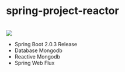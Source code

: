 # spring-project-reactor
<br/>
<img src="https://cdn-images-1.medium.com/max/1600/1*D__nAszacnzCSZadgFtCng.png">
<br/>
<ul>
  <li>Spring Boot 2.0.3 Release</li>
  <li>Database Mongodb</li>
  <li>Reactive Mongodb</li>
  <li>Spring Web Flux</li>
</ul>
